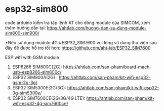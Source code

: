 # esp32-sim800
code arduino kiểm tra tập lệnh AT cho dòng module của SIMCOM, xem thêm hướng dẫn tại:
https://ahtlab.com/huong-dan-su-dung-module-sim800-sim900/

*Nếu sử dụng module 4G #ESP32_SIM7600 vui lòng sử dụng thư viện sau đây để được hỗ trợ tốt hơn:
https://github.com/aht-lab/ESP32_SIM7600

ESP wifi with GSM module
1. ESP8266 SIM800C(2G): https://ahtlab.com/san-pham/board-mach-usb-esp8266-sim800c/
2. ESP32 SIM800A(2G) : https://ahtlab.com/san-pham/kit-wifi-esp32-gsm-2g-3g/
3. ESP32 SIM5300E(2G/3G): https://ahtlab.com/san-pham/kit-wifi-esp32-3g-sim5300e/
4. ESP32 SIM7600CE(2G/3G/4G LTE): https://ahtlab.com/san-pham/kit-wifi-esp32-4g-sim7600ce/
